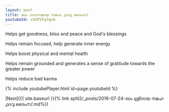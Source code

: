 ```yaml
---
layout: post
title: ഓം ഗഹനമായ നമഹ ൧൦൮ ടൈംസ്
youtubeId: xVUPSFq7qsA
---
```

 
 
Helps get goodness, bliss and peace and God's blessings
 
Helps remain focused, help generate inner energy 
 
Helps boost physical and mental health 
 
Helps remain grounded and generates a sense of gratitude towards the greater power 
 
Helps reduce bad karma
 
 
 
 


{% include youtubePlayer.html id=page.youtubeId %}
 
[Next]({{ site.baseurl }}{% link  split2/_posts/2016-07-24-ഓം ശ്രീദായ നമഹ ൧൦൮ ടൈംസ്.md%})
 
